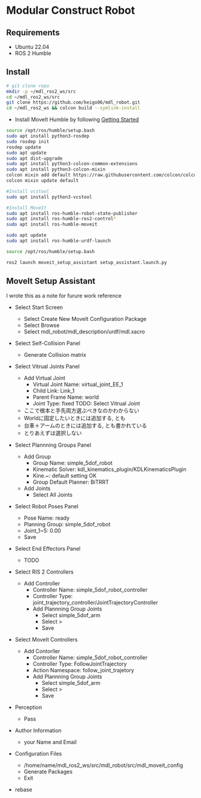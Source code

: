 
# Modular Construct Robot

## Requirements

- Ubuntu 22.04
- ROS 2 Humble

## Install

```bash
# git clone repo
mkdir -p ~/mdl_ros2_ws/src
cd ~/mdl_ros2_ws/src
git clone https://github.com/keigo06/mdl_robot.git
cd ~/mdl_ros2_ws && colcon build --symlink-install
```

- Install MoveIt Humble by following [Getting Started](https://moveit.picknik.ai/humble/doc/tutorials/getting_started/getting_started.html)

```bash
source /opt/ros/humble/setup.bash
sudo apt install python3-rosdep
sudo rosdep init
rosdep update
sudo apt update
sudo apt dist-upgrade
sudo apt install python3-colcon-common-extensions
sudo apt install python3-colcon-mixin
colcon mixin add default https://raw.githubusercontent.com/colcon/colcon-mixin-repository/master/index.yaml
colcon mixin update default

#Install vcstool
sudo apt install python3-vcstool

#Install MoveIt
sudo apt install ros-humble-robot-state-publisher
sudo apt install ros-humble-ros2-control*
sudo apt install ros-humble-moveit

sudo apt update
sudo apt install ros-humble-urdf-launch

source /opt/ros/humble/setup.bash
```

```bash
ros2 launch moveit_setup_assistant setup_assistant.launch.py
```

## MoveIt Setup Assistant

I wrote this as a note for furure work reference

- Select Start Screen
  - Select Create New MoveIt Configuration Package
  - Select Browse
  - Select mdl_robot/mdl_description/urdf/mdl.xacro
- Select Self-Collision Panel
  - Generate Collision matrix
- Select Vitrual Joints Panel
  - Add Virtual Joint
    - Virtual Joint Name: virtual_joint_EE_1
    - Child Link: Link_1
    - Parent Frame Name: world
    - Joint Type: fixed
    TODO: Select Vitrual Joint
  - ここで根本と手先両方選ぶべきなのかわからない
  - Worldに固定したいときには追加する, とも
  - 台車＋アームのときには追加する, とも書かれている
  - とりあえずは選択しない
- Select Plannning Groups Panel
  - Add Group
    - Group Name: simple_5dof_robot
    - Kinematic Solver: kdl_kinematics_plugin/KDLKinematicsPlugin
    - Kine.~: default setting OK
    - Group Default Planner: BiTRRT
  - Add Joints
    - Select All Joints
- Select Robot Poses Panel
  - Pose Name: ready
  - Planning Group: simple_5dof_robot
  - Joint_1~5: 0.00
  - Save
- Select End Effectors Panel
  - TODO
- Select RIS 2 Controllers
  - Add Controller
    - Controller Name: simple_5dof_robot_controller
    - Controller Type: joint_trajectory_controller/JointTrajectoryController
    - Add Plannning Group Joints
      - Select simple_5dof_arm
      - Select >
      - Save
- Select MoveIt Controllers
  - Add Contorller
    - Controller Name: simple_5dof_robot_controller
    - Controller Type: FollowJointTrajectory
    - Action Namespace: follow_joint_trajetory
    - Add Plannning Group Joints
      - Select simple_5dof_arm
      - Select >
      - Save
- Perception
  - Pass
- Author Information
  - your Name and Email
- Configuration Files
  - /home/name/mdl_ros2_ws/src/mdl_robot/src/mdl_moveit_config
  - Generate Packages
  - Exit

- rebase
